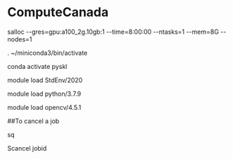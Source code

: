 # ComputeCanada

salloc --gres=gpu:a100_2g.10gb:1 --time=8:00:00 --ntasks=1 --mem=8G --nodes=1

. ~/miniconda3/bin/activate

conda activate pyskl

module load StdEnv/2020

module load python/3.7.9

module load opencv/4.5.1

##To cancel a job

sq

Scancel jobid
